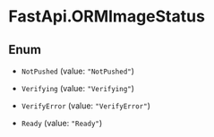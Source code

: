 # FastApi.ORMImageStatus

## Enum


* `NotPushed` (value: `"NotPushed"`)

* `Verifying` (value: `"Verifying"`)

* `VerifyError` (value: `"VerifyError"`)

* `Ready` (value: `"Ready"`)


